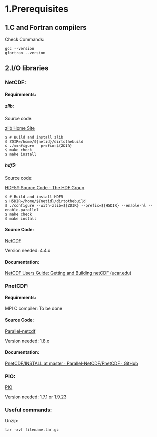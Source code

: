 # 1.Prerequisites

## 1.C and Fortran compilers

Check Commands:

```
gcc --version
gfortran --version
```



## 2.I/O libraries

### NetCDF:

#### Requirements:

##### zlib:

Source code:

[zlib Home Site](http://www.zlib.net/)

```
$ # Build and install zlib
$ ZDIR=/home/${netid}/dirtothebuild
$ ./configure --prefix=${ZDIR}
$ make check
$ make install
```



##### hdf5:

Source code:

[HDF5® Source Code - The HDF Group](https://www.hdfgroup.org/downloads/hdf5/source-code/)

```
$ # Build and install HDF5
$ H5DIR=/home/${netid}/dirtothebuild
$ ./configure --with-zlib=${ZDIR} --prefix=${H5DIR} --enable-hl --enable-parallel
$ make check
$ make install
```



#### Source Code:

[NetCDF](https://github.com/Unidata/netcdf-c/releases?page=3)

Version needed: 4.4.x

#### Documentation:

[NetCDF Users Guide: Getting and Building netCDF (ucar.edu)](https://docs.unidata.ucar.edu/nug/current/getting_and_building_netcdf.html#getting)



### PnetCDF:

#### Requirements:

MPI C compiler: To be done

#### Source Code:

[Parallel-netcdf](https://trac.mcs.anl.gov/projects/parallel-netcdf/wiki/Download)

Version needed: 1.8.x

#### Documentation:

[PnetCDF/INSTALL at master · Parallel-NetCDF/PnetCDF · GitHub](https://github.com/Parallel-NetCDF/PnetCDF/blob/master/INSTALL)



### PIO:

[PIO](https://github.com/NCAR/ParallelIO/releases)

Version needed: 1.7.1 or 1.9.23



### Useful commands:

Unzip:

```
tar -xvf filename.tar.gz
```

